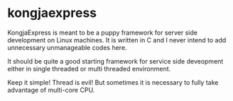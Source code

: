 # kongjaexpress

KongjaExpress is meant to be a puppy framework for server side development on Linux machines.
It is written in C and I never intend to add unnecessary unmanageable codes here.

It should be quite a good starting framework for service side deveopment either in single threaded or multi threaded environment.

Keep it simple!
Thread is evil! But sometimes it is necessary to fully take advantage of multi-core CPU.
